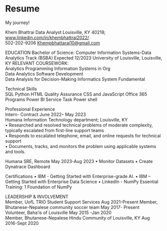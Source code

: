 # Resume
My journey!

Khem Bhattrai 
Data Analyst
Louisville, KY 40218; www.linkedin.com/in/khembhattrai2022/  
502-202-9206 Khempbhattarai10@gmail.com 

EDUCATION
Bachelor of Science: Computer Information Systems-Data Analytics Track (BSBA)                     Expected 12/2023 
University of Louisville, Louisville, KY
RELEVANT COURSEWORK:  
Analytics Programming 	Information Systems in Org   
Data Analytics 	Software Development   
Data Analysis for Decision-Making 	Informatics System Fundamental 

Technical Skills  
SQL				Python				HTML  Quality Assurance 		CSS and JavaScript		Office 365 Programs 
Power BI			Service Task			Power shell

Professional Experience  
Intern- Contract 	 	 	 	 	 	 	 	 	 June 2022– May 2023  
Humana Information Technology department; Louisville, KY                                                
•	Researched and resolved technical problems of moderate complexity, typically escalated from first-line support teams  
•	Responds to escalated telephone, email, and online requests for technical support  
•	Documents, tracks, and monitors the problem using applicable systems and tools. 

Humana SRE, Remote										       May 2023-Aug 2023
•	Monitor Datasets
•	Create Dynatrace Dashboard

Certifications
•	IBM - Getting Started with Enterprise-grade AI.
•	IBM – Getting Started with Enterprise Data Science
•	LinkedIn - NumPy Essential Training: 1 Foundation of NumPy

LEADERSHIP & INVOLVEMENT   
Member, UofL TRIO Student Support Services 	 	                                                                     Aug 2021-Present  Member, Bhutanese-Nepalese community soccer team                                                                       May 2017- Present               
Volunteer, Baha’is of Louisville 	 	       	 	 	                                                     May 2015 -Jan 2020  
Member, Bhutanese-Nepalese Hindu Community of Louisville, KY 			           Aug 2016-Sept 2020


